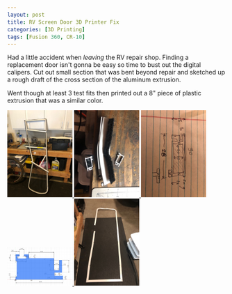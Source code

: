 ```yaml
---
layout: post
title: RV Screen Door 3D Printer Fix
categories: [3D Printing]
tags: [Fusion 360, CR-10]
---
```


Had a little accident when _leaving_ the RV repair shop.  Finding a replacement door isn't gonna be
easy so time to bust out the digital calipers. Cut out small section that was bent beyond repair and 
sketched up a rough draft of the cross section of the aluminum extrusion.

Went though at least 3 test fits then printed out a 8" piece of plastic extrusion that was a similar
color.

<a href="/assets/rvsd/IMG_1315.jpg" data-lightbox="image-1" data-title="Bent Screen Door">
  <img width="150" src="/assets/rvsd/IMG_1315.jpg"/>
</a>
<a href="/assets/rvsd/IMG_1318.jpg" data-lightbox="image-1" data-title="Bent Section">
  <img width="150" src="/assets/rvsd/IMG_1318.jpg"/>
</a>
<a href="/assets/rvsd/IMG_1319.jpg" data-lightbox="image-1" data-title="Sketch">
  <img width="150" src="/assets/rvsd/IMG_1319.jpg"/>
</a>
<a href="/assets/rvsd/sketch.png" data-lightbox="image-1" data-title="Sketch">
  <img width="150" src="/assets/rvsd/sketch.png"/>
</a>
<a href="/assets/rvsd/IMG_1320.jpg" data-lightbox="image-1" data-title="Door">
  <img width="150" src="/assets/rvsd/IMG_1320.jpg"/>
</a>


<div id="target" class="madeleine"></div>

<script>
window.onload = function(){
    var madeleine = new Madeleine({
      target: 'target', // target div id
      data: '/assets/rvsd/version1.stl', // data path
      path: '/assets/stlview/'  // path to source directory from current html file
    });
     var madeleine2 = new Madeleine({
      target: 'target2', // target div id
      data: '/assets/rvsd/AluminunDoorExtrusion5.stl', // data path
      path: '/assets/stlview/'  // path to source directory from current html file
    });
}; 

</script>

<div id="target2" class="madeleine"></div>





